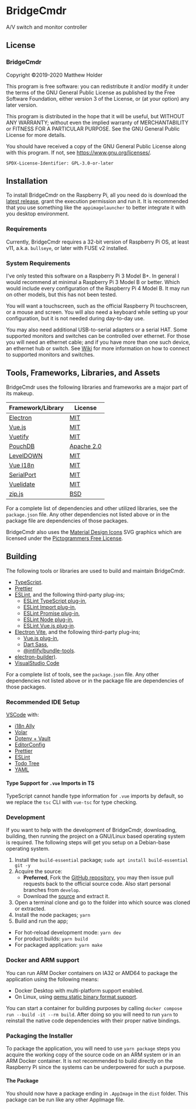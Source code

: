 # BridgeCmdr

A/V switch and monitor controller

## License

### BridgeCmdr

Copyright ©2019-2020 Matthew Holder

This program is free software: you can redistribute it and/or modify it under the terms of the GNU General Public
License as published by the Free Software Foundation, either version 3 of the License, or (at your option)
any later version.

This program is distributed in the hope that it will be useful, but WITHOUT ANY WARRANTY; without even the implied
warranty of MERCHANTABILITY or FITNESS FOR A PARTICULAR PURPOSE. See the GNU General Public License for
more details.

You should have received a copy of the GNU General Public License along with this program. If not, see
<https://www.gnu.org/licenses/>.

`SPDX-License-Identifier: GPL-3.0-or-later`

## Installation

To install BridgeCmdr on the Raspberry Pi, all you need do is download the
[latest release](https://github.com/6XGate/bridgecmdr/releases), grant
the execution permission and run it. It is recommended that you use
something like the `appimagelauncher` to better integrate it with
you desktop environment.

### Requirements

Currently, BridgeCmdr requires a 32-bit version of Raspberry Pi OS, at least v11, a.k.a. `bullseye`, or later with
FUSE v2 installed.

### System Requirements

I've only tested this software on a Raspberry Pi 3 Model B+. In general I would recommend at minimal a Raspberry Pi 3
Model B or better. Which would include every configuration of the Raspberry Pi 4 Model B. It may run on other
models, but this has not been tested.

You will want a touchscreen, such as the official Raspberry Pi touchscreen, or a mouse and screen. You will also need a
keyboard while setting up your configuration, but it is not needed during day-to-day use.

You may also need additional USB-to-serial adapters or a serial HAT. Some supported monitors and switches can be
controlled over ethernet. For those you will need an ethernet cable; and if you have more than one such device,
an ethernet hub or switch. See [Wiki](https://github.com/6XGate/bridgecmdr/wiki) for more information on how
to connect to supported monitors and switches.

## Tools, Frameworks, Libraries, and Assets

BridgeCmdr uses the following libraries and frameworks are a major part of its makeup.

| Framework/Library                                  | License                                                                  |
| -------------------------------------------------- | ------------------------------------------------------------------------ |
| [Electron](https://electronjs.org/)                | [MIT](https://github.com/electron/electron/blob/master/LICENSE)          |
| [Vue.js](https://vuejs.org/)                       | [MIT](https://github.com/vuejs/vue/blob/master/LICENSE)                  |
| [Vuetify](https://vuetifyjs.com/)                  | [MIT](https://github.com/vuetifyjs/vuetify/blob/master/LICENSE.md)       |
| [PouchDB](https://pouchdb.com/)                    | [Apache 2.0](https://github.com/pouchdb/pouchdb/blob/master/LICENSE)     |
| [LevelDOWN](https://github.com/Level/leveldown)    | [MIT](https://github.com/Level/leveldown/blob/master/LICENSE)            |
| [Vue I18n](https://vue-i18n.intlify.dev/)          | [MIT](https://github.com/intlify/vue-i18n/blob/master/LICENSE)           |
| [SerialPort](https://serialport.io/)               | [MIT](https://github.com/serialport/node-serialport/blob/master/LICENSE) |
| [Vuelidate](https://vuelidate-next.netlify.app/)   | [MIT](https://github.com/vuelidate/vuelidate/blob/next/LICENSE)          |
| [zip.js](https://gildas-lormeau.github.io/zip.js/) | [BSD](https://github.com/gildas-lormeau/zip.js/blob/master/LICENSE)      |

For a complete list of dependencies and other utilized libraries, see the `package.json` file. Any other dependencies
not listed above or in the package file are dependencies of those packages.

BridgeCmdr also uses the [Material Design Icons](https://pictogrammers.com/library/mdi/) SVG graphics which are
licensed under the [Pictogrammers Free License](https://pictogrammers.com/docs/general/license/).

## Building

The following tools or libraries are used to build and maintain BridgeCmdr.

- [TypeScript](https://www.typescriptlang.org/).
- [Prettier](https://prettier.io/)
- [ESLint](https://eslint.org/), and the following third-party plug-ins;
  - [ESLint TypeScript plug-in](https://typescript-eslint.io/),
  - [ESLint Import plug-in](https://github.com/benmosher/eslint-plugin-import),
  - [ESLint Promise plug-in](https://github.com/xjamundx/eslint-plugin-promise),
  - [ESLint Node plug-in](https://github.com/eslint-community/eslint-plugin-n),
  - [ESLint Vue.js plug-in](https://eslint.vuejs.org/).
- [Electron Vite](https://evite.netlify.app/), and the following third-party plug-ins;
  - [Vue.js plug-in](https://github.com/vitejs/vite-plugin-vue),
  - [Dart Sass](https://sass-lang.com/dart-sass),
  - [@intlify/bundle-tools](https://github.com/intlify/bundle-tools).
- [electron-builder)](https://www.electron.build/).
- [VisualStudio Code](https://code.visualstudio.com/)

For a complete list of tools, see the `package.json` file. Any other dependencies not listed above or in the package
file are dependencies of those packages.

### Recommended IDE Setup

[VSCode](https://code.visualstudio.com/) with:

- [i18n Ally](https://marketplace.visualstudio.com/items?itemName=Lokalise.i18n-ally)
- [Volar](https://marketplace.visualstudio.com/items?itemName=Vue.volar)
- [Dotenv + Vault](https://marketplace.visualstudio.com/items?itemName=dotenv.dotenv-vscode)
- [EditorConfig](https://marketplace.visualstudio.com/items?itemName=EditorConfig.EditorConfig)
- [Prettier](https://marketplace.visualstudio.com/items?itemName=esbenp.prettier-vscode)
- [ESLint](https://marketplace.visualstudio.com/items?itemName=dbaeumer.vscode-eslint)
- [Todo Tree](https://marketplace.visualstudio.com/items?itemName=Gruntfuggly.todo-tree)
- [YAML](https://marketplace.visualstudio.com/items?itemName=redhat.vscode-yaml)

#### Type Support for `.vue` Imports in TS

TypeScript cannot handle type information for `.vue` imports by default, so we replace the `tsc` CLI with `vue-tsc` for
type checking.

### Development

If you want to help with the development of BridgeCmdr, downloading, building, then running the project on a GNU/Linux
based operating system is required. The following steps will get you setup on a Debian-base operating system.

1. Install the `build-essential` package; `sudo apt install build-essential git -y`
2. Acquire the source:
   - **Preferred**, Fork the [GitHub repository](https://github.com/6XGate/bridgecmdr), you may then issue pull
     requests back to the official source code. Also start personal branches from `develop`.
   - Download the [source](https://github.com/6XGate/bridgecmdr/archive/develop.zip) and extract it.
3. Open a terminal clone and go to the folder into which source was cloned or extracted.
4. Install the node packages; `yarn`
5. Build and run the app;

- For hot-reload development mode: `yarn dev`
- For product builds: `yarn build`
- For packaged application: `yarn make`

### Docker and ARM support

You can run ARM Docker containers on IA32 or AMD64 to package the application using the following means:

- Docker Desktop with multi-platform support enabled.
- On Linux, using [qemu static binary format support](https://www.docker.com/blog/getting-started-with-docker-for-arm-on-linux/).

You can start a container for building purposes by calling `docker compose run --build -it --rm build`. After doing so
you will need to run `yarn` to reinstall the native code dependencies with their proper native bindings.

### Packaging the Installer

To package the application, you will need to use `yarn package` steps you acquire the working copy of the source code
on an ARM system or in an ARM Docker container. It is not recommended to build directly on the Raspberry Pi since
the systems can be underpowered for such a purpose.

#### The Package

You should now have a package ending in `.AppImage` in the `dist` folder. This package can be run like any other
AppImage file.
